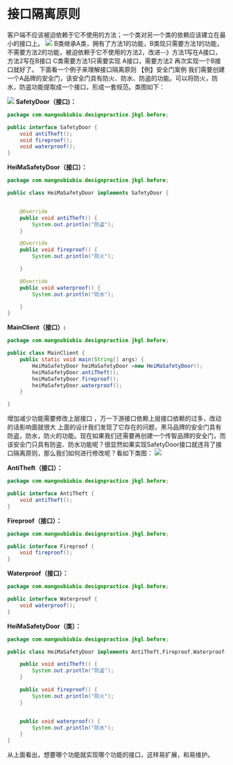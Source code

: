 #  接口隔离原则

客户端不应该被迫依赖于它不使用的方法；一个类对另一个类的依赖应该建立在最小的接口上。
![](https://raw.gitmirror.com/KwFruit/basic-picture-service/note-v1.0.0/img/202309121130509.png)
       B类继承A类，拥有了方法1的功能，B类现只需要方法1的功能，不需要方法2的功能，被迫依赖于它不使用的方法2，改进--》方法1写在A接口，方法2写在B接口 C类需要方法1只需要实现 A接口，需要方法2 再次实现一个B接口就好了。
下面看一个例子来理解接口隔离原则
【例】安全门案例
我们需要创建一个A品牌的安全门，该安全门具有防火、防水、防盗的功能。可以将防火，防水，防盗功能提取成一个接口，形成一套规范。类图如下：

![](https://raw.gitmirror.com/KwFruit/basic-picture-service/note-v1.0.0/img/202309121447450.png)
**SafetyDoor（接口)：**

```java
package com.mangoubiubiu.designpractice.jkgl.before;

public interface SafetyDoor {
    void antiTheft();
    void fireproof();
    void waterproof();
}

```
**HeiMaSafetyDoor（接口）：**

```java
package com.mangoubiubiu.designpractice.jkgl.before;

public class HeiMaSafetyDoor implements SafetyDoor {


    @Override
    public void antiTheft() {
        System.out.println("防盗");
    }

    @Override
    public void fireproof() {
        System.out.println("防火");

    }

    @Override
    public void waterproof() {
        System.out.println("防水");

    }
}

```
**MainClient（接口）:**
```java
package com.mangoubiubiu.designpractice.jkgl.before;

public class MainClient {
    public static void main(String[] args) {
        HeiMaSafetyDoor heiMaSafetyDoor =new HeiMaSafetyDoor();
        heiMaSafetyDoor.antiTheft();
        heiMaSafetyDoor.fireproof();
        heiMaSafetyDoor.waterproof();
    }

}

```
增加减少功能需要修改上层接口 ，万一下游接口依赖上层接口依赖的过多，改动的话影响面就很大
上面的设计我们发现了它存在的问题，黑马品牌的安全门具有防盗，防水，防火的功能。现在如果我们还需要再创建一个传智品牌的安全门，而该安全门只具有防盗、防水功能呢？很显然如果实现SafetyDoor接口就违背了接口隔离原则，那么我们如何进行修改呢？看如下类图：
![](https://raw.gitmirror.com/KwFruit/basic-picture-service/note-v1.0.0/img/202309121451499.png)

**AntiTheft（接口）：**
```java
package com.mangoubiubiu.designpractice.jkgl.before;

public interface AntiTheft {
    void antiTheft();
}

```
**Fireproof（接口）：**
```java
package com.mangoubiubiu.designpractice.jkgl.before;

public interface Fireproof {
    void fireproof();
}

```
**Waterproof（接口）：**
```java
package com.mangoubiubiu.designpractice.jkgl.before;

public interface Waterproof {
    void waterproof();
}

```
**HeiMaSafetyDoor（类）：**
```java
package com.mangoubiubiu.designpractice.jkgl.before;

public class HeiMaSafetyDoor implements AntiTheft,Fireproof,Waterproof{

    public void antiTheft() {
        System.out.println("防盗");
    }

    public void fireproof() {
        System.out.println("防火");
    }


    public void waterproof() {
        System.out.println("防水");
    }
}

```
从上面看出，想要哪个功能就实现哪个功能的接口，这样易扩展，和易维护。
